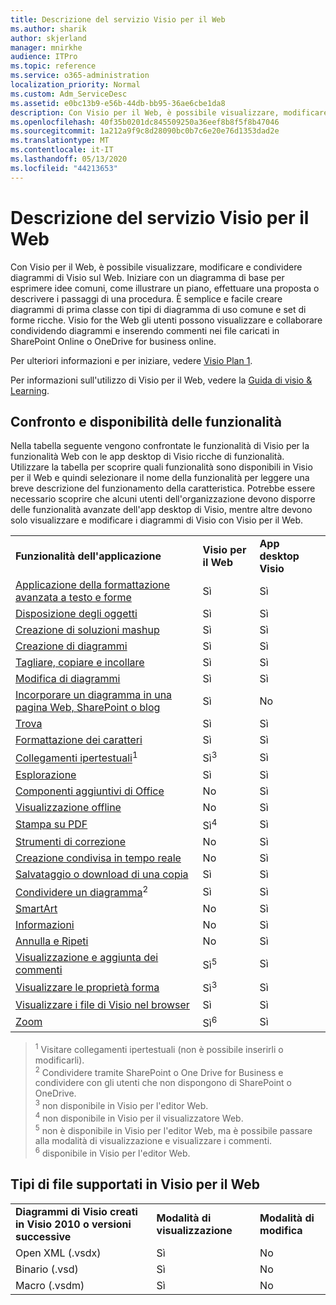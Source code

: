 ```yaml
---
title: Descrizione del servizio Visio per il Web
ms.author: sharik
author: skjerland
manager: mnirkhe
audience: ITPro
ms.topic: reference
ms.service: o365-administration
localization_priority: Normal
ms.custom: Adm_ServiceDesc
ms.assetid: e0bc13b9-e56b-44db-bb95-36ae6cbe1da8
description: Con Visio per il Web, è possibile visualizzare, modificare e condividere diagrammi di Visio sul Web.
ms.openlocfilehash: 40f35b0201dc845509250a36eef8b8f5f8b47046
ms.sourcegitcommit: 1a212a9f9c8d28090bc0b7c6e20e76d1353dad2e
ms.translationtype: MT
ms.contentlocale: it-IT
ms.lasthandoff: 05/13/2020
ms.locfileid: "44213653"
---
```

# <a name="visio-for-the-web-service-description"></a>Descrizione del servizio Visio per il Web

Con Visio per il Web, è possibile visualizzare, modificare e condividere diagrammi di Visio sul Web. Iniziare con un diagramma di base per esprimere idee comuni, come illustrare un piano, effettuare una proposta o descrivere i passaggi di una procedura. È semplice e facile creare diagrammi di prima classe con tipi di diagramma di uso comune e set di forme ricche. Visio for the Web gli utenti possono visualizzare e collaborare condividendo diagrammi e inserendo commenti nei file caricati in SharePoint Online o OneDrive for business online.
  
Per ulteriori informazioni e per iniziare, vedere [Visio Plan 1](https://products.office.com/en-US/visio/visio-online).
  
Per informazioni sull'utilizzo di Visio per il Web, vedere la [Guida di visio & Learning](https://support.office.com/visio).
  
## <a name="feature-availability-and-comparison"></a>Confronto e disponibilità delle funzionalità

Nella tabella seguente vengono confrontate le funzionalità di Visio per la funzionalità Web con le app desktop di Visio ricche di funzionalità. Utilizzare la tabella per scoprire quali funzionalità sono disponibili in Visio per il Web e quindi selezionare il nome della funzionalità per leggere una breve descrizione del funzionamento della caratteristica. Potrebbe essere necessario scoprire che alcuni utenti dell'organizzazione devono disporre delle funzionalità avanzate dell'app desktop di Visio, mentre altre devono solo visualizzare e modificare i diagrammi di Visio con Visio per il Web. 
  
||||
|:-----|:-----|:-----|
|**Funzionalità dell'applicazione** <br/> |**Visio per il Web** <br/> |**App desktop Visio** <br/> |
|[Applicazione della formattazione avanzata a testo e forme](visio-online.md#apply-rich-formatting-to-text-and-shapes) <br/> |Sì  <br/> |Sì  <br/> |
|[Disposizione degli oggetti](visio-online.md#arrange-objects) <br/> |Sì  <br/> |Sì  <br/> |
|[Creazione di soluzioni mashup](visio-online.md#build-mashup-solutions) <br/> |Sì  <br/> |Sì  <br/> |
|[Creazione di diagrammi](visio-online.md#create-diagrams) <br/> |Sì  <br/> |Sì  <br/> |
|[Tagliare, copiare e incollare](visio-online.md#cut-copy-and-paste) <br/> |Sì  <br/> |Sì  <br/> |
|[Modifica di diagrammi](visio-online.md#edit-diagrams) <br/> |Sì  <br/> |Sì  <br/> |
|[Incorporare un diagramma in una pagina Web, SharePoint o blog](visio-online.md#embed-diagram-in-a-sharepoint-web-or-blog-page) <br/> |Sì  <br/> |No  <br/> |
|[Trova](visio-online.md#find) <br/> |Sì  <br/> |Sì  <br/> |
|[Formattazione dei caratteri](visio-online.md#font-formatting) <br/> |Sì  <br/> |Sì  <br/> |
|[Collegamenti ipertestuali](visio-online.md#hyperlinks)<sup>1</sup> <br/> |Sì<sup>3</sup> <br/> |Sì  <br/> |
|[Esplorazione](visio-online.md#navigation) <br/> |Sì  <br/> |Sì  <br/> |
|[Componenti aggiuntivi di Office](visio-online.md#office-add-ins) <br/> |No  <br/> |Sì  <br/> |
|[Visualizzazione offline](visio-online.md#offline-viewing) <br/> |No  <br/> |Sì  <br/> |
|[Stampa su PDF](visio-online.md#print-to-pdf) <br/> |Sì<sup>4</sup> <br/> |Sì  <br/> |
|[Strumenti di correzione](visio-online.md#proofing-tools) <br/> |No  <br/> |Sì  <br/> |
|[Creazione condivisa in tempo reale](visio-online.md#real-time-co-authoring) <br/> |No  <br/> |Sì  <br/> |
|[Salvataggio o download di una copia](visio-online.md#save-as-or-download-a-copy) <br/> |Sì  <br/> |Sì  <br/> |
|[Condividere un diagramma](visio-online.md#share-a-diagram)<sup>2</sup> <br/> |Sì  <br/> |Sì  <br/> |
|[SmartArt](visio-online.md#smartart) <br/> |No  <br/> |Sì  <br/> |
|[Informazioni](visio-online.md#tell-me) <br/> |No  <br/> |Sì  <br/> |
|[Annulla e Ripeti](visio-online.md#undo-and-redo) <br/> |No  <br/> |Sì  <br/> |
|[Visualizzazione e aggiunta dei commenti](visio-online.md#view-and-add-comments) <br/> |Sì<sup>5</sup> <br/> |Sì  <br/> |
|[Visualizzare le proprietà forma](visio-online.md#view-shape-data) <br/> |Sì<sup>3</sup> <br/> |Sì  <br/> |
|[Visualizzare i file di Visio nel browser](visio-online.md#view-visio-files-in-the-browser) <br/> |Sì  <br/> |Sì  <br/> |
|[Zoom](visio-online.md#zoom) <br/> |Sì<sup>6</sup> <br/> |Sì  <br/> |
   
> <sup>1</sup> Visitare collegamenti ipertestuali (non è possibile inserirli o modificarli). 
<br/><sup>2</sup> Condividere tramite SharePoint o One Drive for Business e condividere con gli utenti che non dispongono di SharePoint o OneDrive. 
<br/> <sup>3</sup> non disponibile in Visio per l'editor Web.
<br/><sup>4</sup> non disponibile in Visio per il visualizzatore Web. 
<br/><sup>5</sup> non è disponibile in Visio per l'editor Web, ma è possibile passare alla modalità di visualizzazione e visualizzare i commenti. 
<br/><sup>6</sup> disponibile in Visio per l'editor Web. 
  
## <a name="supported-file-types-in-visio-for-the-web"></a>Tipi di file supportati in Visio per il Web

||||
|:-----|:-----|:-----|
|**Diagrammi di Visio creati in Visio 2010 o versioni successive** <br/> |**Modalità di visualizzazione** <br/> |**Modalità di modifica** <br/> |
|Open XML (.vsdx)  <br/> |Sì  <br/> |No  <br/> |
|Binario (.vsd)  <br/> |Sì  <br/> |No  <br/> |
|Macro (.vsdm)  <br/> |Sì  <br/> |No  <br/> |
   

